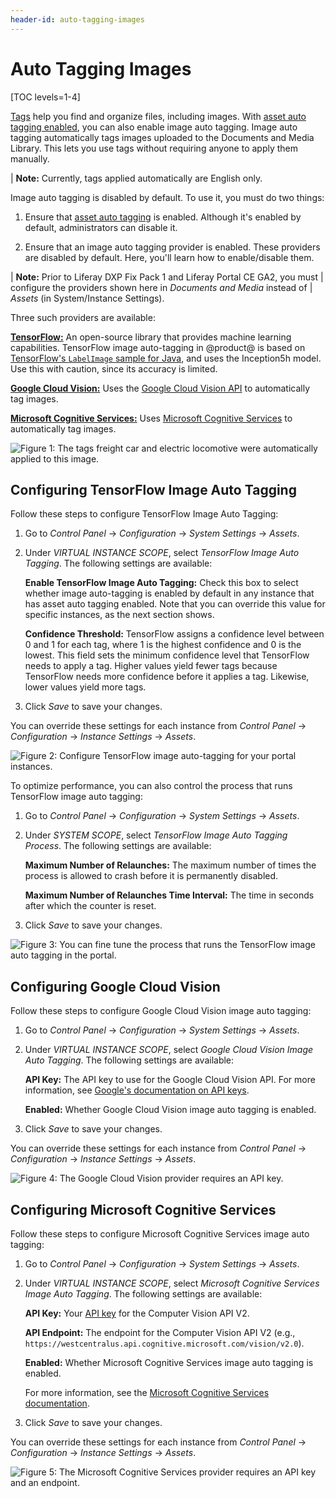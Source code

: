 ```yaml
---
header-id: auto-tagging-images
---
```


# Auto Tagging Images

[TOC levels=1-4]

[Tags](/docs/7-2/user/-/knowledge_base/u/tagging-content) 
help you find and organize files, including images. With 
[asset auto tagging enabled](/docs/7-2/user/-/knowledge_base/u/configuring-asset-auto-tagging), 
you can also enable image auto tagging. Image auto tagging automatically tags 
images uploaded to the Documents and Media Library. This lets you use tags 
without requiring anyone to apply them manually. 

| **Note:** Currently, tags applied automatically are English only. 

Image auto tagging is disabled by default. To use it, you must do two things: 

1.  Ensure that 
    [asset auto tagging](/docs/7-2/user/-/knowledge_base/u/configuring-asset-auto-tagging) 
    is enabled. Although it's enabled by default, administrators can disable it. 

2.  Ensure that an image auto tagging provider is enabled. These providers are
    disabled by default. Here, you'll learn how to enable/disable them. 

| **Note:** Prior to Liferay DXP Fix Pack 1 and Liferay Portal CE GA2, you must 
| configure the providers shown here in *Documents and Media* instead of 
| *Assets* (in System/Instance Settings). 

Three such providers are available: 

[**TensorFlow:**](#configuring-tensorflow-image-auto-tagging) 
An open-source library that provides machine learning capabilities. TensorFlow 
image auto-tagging in @product@ is based on 
[TensorFlow's `LabelImage` sample for Java](https://github.com/tensorflow/tensorflow/blob/master/tensorflow/java/src/main/java/org/tensorflow/examples/LabelImage.java), 
and uses the Inception5h model. Use this with caution, since its accuracy is 
limited. 

[**Google Cloud Vision:**](#configuring-google-cloud-vision) 
Uses the 
[Google Cloud Vision API](https://cloud.google.com/vision/) 
to automatically tag images. 

[**Microsoft Cognitive Services:**](#configuring-microsoft-cognitive-services) 
Uses 
[Microsoft Cognitive Services](https://azure.microsoft.com/en-us/services/cognitive-services/) 
to automatically tag images. 

![Figure 1: The tags *freight car* and *electric locomotive* were automatically applied to this image.](../../../images/auto-tagging-images.png)

## Configuring TensorFlow Image Auto Tagging

Follow these steps to configure TensorFlow Image Auto Tagging: 

1.  Go to *Control Panel* &rarr; *Configuration* &rarr; *System Settings* &rarr; 
    *Assets*. 

2.  Under *VIRTUAL INSTANCE SCOPE*, select *TensorFlow Image Auto Tagging*. The 
    following settings are available: 

    **Enable TensorFlow Image Auto Tagging:** Check this box to select whether
    image auto-tagging is enabled by default in any instance that has asset auto
    tagging enabled. Note that you can override this value for specific
    instances, as the next section shows. 

    **Confidence Threshold:** TensorFlow assigns a confidence level between 0 
    and 1 for each tag, where 1 is the highest confidence and 0 is the lowest. 
    This field sets the minimum confidence level that TensorFlow needs to apply 
    a tag. Higher values yield fewer tags because TensorFlow needs more 
    confidence before it applies a tag. Likewise, lower values yield more tags. 

3.  Click *Save* to save your changes. 

You can override these settings for each instance from *Control Panel* &rarr;
*Configuration* &rarr; *Instance Settings* &rarr; *Assets*. 

![Figure 2: Configure TensorFlow image auto-tagging for your portal instances.](../../../images/auto-tagging-tensorflow.png)

To optimize performance, you can also control the process that runs TensorFlow 
image auto tagging: 

1.  Go to *Control Panel* &rarr; *Configuration* &rarr; *System Settings* &rarr; 
    *Assets*. 

2.  Under *SYSTEM SCOPE*, select *TensorFlow Image Auto Tagging Process*. The 
    following settings are available: 

    **Maximum Number of Relaunches:** The maximum number of times the process is 
    allowed to crash before it is permanently disabled. 

    **Maximum Number of Relaunches Time Interval:** The time in seconds after 
    which the counter is reset. 

3.  Click *Save* to save your changes. 

![Figure 3: You can fine tune the process that runs the TensorFlow image auto tagging in the portal.](../../../images/auto-tagging-tensorflow-process.png)

## Configuring Google Cloud Vision

Follow these steps to configure Google Cloud Vision image auto tagging: 

1.  Go to *Control Panel* &rarr; *Configuration* &rarr; *System Settings* &rarr; 
    *Assets*. 

2.  Under *VIRTUAL INSTANCE SCOPE*, select 
    *Google Cloud Vision Image Auto Tagging*. The following settings are 
    available: 

    **API Key:** The API key to use for the Google Cloud Vision API. For more 
    information, see 
    [Google's documentation on API keys](https://cloud.google.com/docs/authentication/api-keys). 

    **Enabled:** Whether Google Cloud Vision image auto tagging is enabled. 

3.  Click *Save* to save your changes. 

You can override these settings for each instance from *Control Panel* &rarr; 
*Configuration* &rarr; *Instance Settings* &rarr; *Assets*. 

![Figure 4: The Google Cloud Vision provider requires an API key.](../../../images/auto-tagging-image-google.png)

## Configuring Microsoft Cognitive Services

Follow these steps to configure Microsoft Cognitive Services image auto tagging: 

1.  Go to *Control Panel* &rarr; *Configuration* &rarr; *System Settings* &rarr; 
    *Assets*. 

2.  Under *VIRTUAL INSTANCE SCOPE*, select 
    *Microsoft Cognitive Services Image Auto Tagging*. The following settings 
    are available: 

    **API Key:** Your 
    [API key](https://azure.microsoft.com/en-us/try/cognitive-services/my-apis/?apiSlug=computer-services) 
    for the Computer Vision API V2. 

    **API Endpoint:** The endpoint for the Computer Vision API V2 (e.g., 
    `https://westcentralus.api.cognitive.microsoft.com/vision/v2.0`). 

    **Enabled:** Whether Microsoft Cognitive Services image auto tagging is 
    enabled. 

    For more information, see the 
    [Microsoft Cognitive Services documentation](https://docs.microsoft.com/en-us/azure/cognitive-services/).

3.  Click *Save* to save your changes. 

You can override these settings for each instance from *Control Panel* &rarr; 
*Configuration* &rarr; *Instance Settings* &rarr; *Assets*. 

![Figure 5: The Microsoft Cognitive Services provider requires an API key and an endpoint.](../../../images/auto-tagging-image-microsoft.png)
